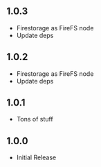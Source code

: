 ## 1.0.3

* Firestorage as FireFS node
* Update deps

## 1.0.2

* Firestorage as FireFS node
* Update deps

## 1.0.1

* Tons of stuff

## 1.0.0

* Initial Release
